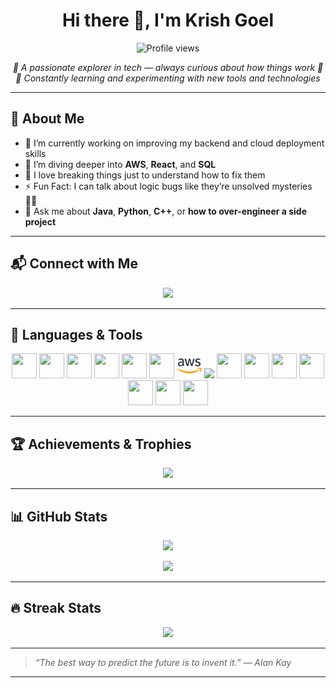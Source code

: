 <h1 align="center">Hi there 👋, I'm Krish Goel</h1>

<p align="center">
  <img src="https://komarev.com/ghpvc/?username=krishgoel20&label=Profile%20views&color=0e75b6&style=flat" alt="Profile views" />
</p>

<p align="center">
  <em>🚀 A passionate explorer in tech — always curious about how things work 🧠</em><br>
  <em>🌱 Constantly learning and experimenting with new tools and technologies</em><br>
</p>

---

## 🚀 About Me

- 🔭 I’m currently working on improving my backend and cloud deployment skills
- 🌱 I’m diving deeper into **AWS**, **React**, and **SQL**
- 🧠 I love breaking things just to understand how to fix them
- ⚡ Fun Fact: I can talk about logic bugs like they’re unsolved mysteries 🕵️‍♀️
- 💬 Ask me about **Java**, **Python**, **C++**, or **how to over-engineer a side project**

---

## 📬 Connect with Me

<p align="center">
  <a href="https://linkedin.com/in/krish-goel" target="_blank">
    <img src="https://img.shields.io/badge/LinkedIn-%230077B5.svg?style=flat&logo=linkedin&logoColor=white"/>
  </a>
</p>

---

## 🧰 Languages & Tools

<p align="center">
  <img src="https://cdn.jsdelivr.net/gh/devicons/devicon/icons/python/python-original.svg" width="40" height="40"/>
  <img src="https://cdn.jsdelivr.net/gh/devicons/devicon/icons/java/java-original.svg" width="40" height="40"/>
  <img src="https://cdn.jsdelivr.net/gh/devicons/devicon/icons/c/c-original.svg" width="40" height="40"/>
  <img src="https://cdn.jsdelivr.net/gh/devicons/devicon/icons/cplusplus/cplusplus-original.svg" width="40" height="40"/>
  <img src="https://cdn.jsdelivr.net/gh/devicons/devicon/icons/mysql/mysql-original.svg" width="40" height="40"/>
  <img src="https://cdn.jsdelivr.net/gh/devicons/devicon/icons/aws/aws-original.svg" width="40" height="40"/>
  <img src="https://github.com/devicons/devicon/blob/v2.16.0/icons/amazonwebservices/amazonwebservices-original-wordmark.svg" width="40" height="40"/>
  <img src="https://upload.wikimedia.org/wikipedia/commons/8/87/Sql_data_base_with_logo.svg" width="80"/>
  <img src="https://cdn.jsdelivr.net/gh/devicons/devicon/icons/react/react-original.svg" width="40" height="40"/>
  <img src="https://cdn.jsdelivr.net/gh/devicons/devicon/icons/html5/html5-original.svg" width="40" height="40"/>
  <img src="https://cdn.jsdelivr.net/gh/devicons/devicon/icons/css3/css3-original.svg" width="40" height="40"/>
  <img src="https://cdn.jsdelivr.net/gh/devicons/devicon/icons/javascript/javascript-original.svg" width="40" height="40"/>
  <img src="https://cdn.jsdelivr.net/gh/devicons/devicon/icons/mongodb/mongodb-original.svg" width="40" height="40"/>
  <img src="https://upload.wikimedia.org/wikipedia/commons/2/21/Matlab_Logo.png" width="40" height="40"/>
  <img src="https://cdn.jsdelivr.net/gh/devicons/devicon/icons/r/r-original.svg" width="40" height="40"/>
</p>

---

## 🏆 Achievements & Trophies

<p align="center">
  <img src="https://github-profile-trophy.vercel.app/?username=krishgoel20&theme=onedark&no-frame=true&row=1&margin-w=15" />
</p>

---

## 📊 GitHub Stats

<p align="center">
  <img src="https://github-readme-stats.vercel.app/api?username=krishgoel20&show_icons=true&theme=radical&hide_border=true" />
</p>

<p align="center">
  <img src="https://github-readme-stats.vercel.app/api/top-langs/?username=krishgoel20&layout=compact&theme=radical&hide_border=true" />
</p>

---

## 🔥 Streak Stats

<p align="center">
  <img src="https://streak-stats.demolab.com?user=krishgoel20&theme=highcontrast&hide_border=true" />
</p>




---

> _“The best way to predict the future is to invent it.” — Alan Kay_

---
